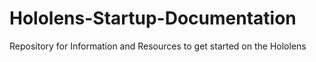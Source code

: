 # Hololens-Startup-Documentation
Repository for Information and Resources to get started on the Hololens
